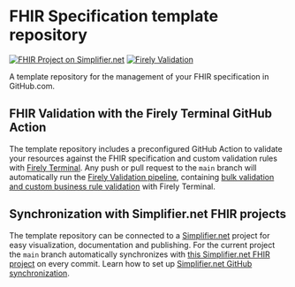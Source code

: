 # FHIR Specification template repository

[![FHIR Project on Simplifier.net](https://img.shields.io/badge/FHIR_project_on_Simplifier.net-id--fhir-green)](https://simplifier.net/id-fhir) [![Firely Validation](https://github.com/sid-indonesia/fhir-specification/actions/workflows/main.yml/badge.svg)](https://github.com/sid-indonesia/fhir-specification/actions/workflows/main.yml)

A template repository for the management of your FHIR specification in GitHub.com.

## FHIR Validation with the Firely Terminal GitHub Action

The template repository includes a preconfigured GitHub Action to validate your resources against the FHIR specification and custom validation rules with [Firely Terminal](https://fire.ly/products/firely-terminal/). Any push or pull request to the `main` branch will automatically run the [Firely Validation pipeline](https://github.com/FirelyTeam/firely-terminal-pipeline), containing [bulk validation and custom business rule validation](https://fire.ly/2021/03/04/quality-control-how-to-validate-full-fhir-specifications-in-one-click/) with Firely Terminal.

## Synchronization with Simplifier.net FHIR projects

The template repository can be connected to a [Simplifier.net](http://simplifier.net) project for easy visualization, documentation and publishing. For the current project the `main` branch automatically synchronizes with [this Simplifier.net FHIR project](https://simplifier.net/id-fhir) on every commit. Learn how to set up [Simplifier.net GitHub synchronization](https://docs.fire.ly/projects/Simplifier/simplifierGithub.html).
